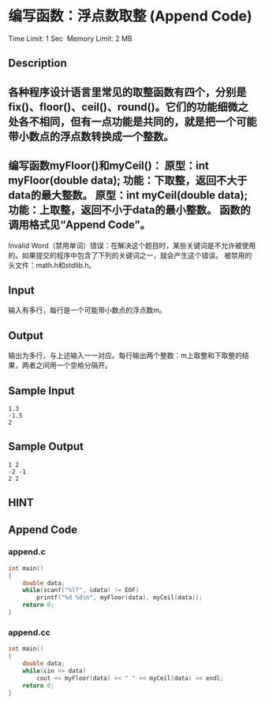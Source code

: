 # 编写函数：浮点数取整 (Append Code)
Time Limit: 1 Sec  Memory Limit: 2 MB


## Description

各种程序设计语言里常见的取整函数有四个，分别是fix()、floor()、ceil()、round()。它们的功能细微之处各不相同，但有一点功能是共同的，就是把一个可能带小数点的浮点数转换成一个整数。
-----------------------------------------------------------------------------
编写函数myFloor()和myCeil()：
原型：int myFloor(double data);
功能：下取整，返回不大于data的最大整数。
原型：int myCeil(double data);
功能：上取整，返回不小于data的最小整数。
函数的调用格式见“Append Code”。
-----------------------------------------------------------------------------
Invalid Word（禁用单词）错误：在解决这个题目时，某些关键词是不允许被使用的。如果提交的程序中包含了下列的关键词之一，就会产生这个错误。
被禁用的头文件：math.h和stdlib.h。




## Input
输入有多行，每行是一个可能带小数点的浮点数m。


## Output
输出为多行，与上述输入一一对应。每行输出两个整数：m上取整和下取整的结果，两者之间用一个空格分隔开。


## Sample Input
```
1.3
-1.5
2
```
## Sample Output
```
1 2
-2 -1
2 2

```

## HINT


## Append Code
### append.c
```c 
int main()
{
    double data;
    while(scanf("%lf", &data) != EOF)
        printf("%d %d\n", myFloor(data), myCeil(data));
    return 0;
}
```
### append.cc
```cpp
int main()
{
    double data;
    while(cin >> data)
        cout << myFloor(data) << " " << myCeil(data) << endl;
    return 0;
}
```
